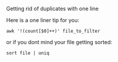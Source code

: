Getting rid of duplicates with one line

Here is a one liner tip for you:
```
awk '!(count[$0]++)' file_to_filter
```

or if you dont mind your file getting sorted:

```
sort file | uniq
```